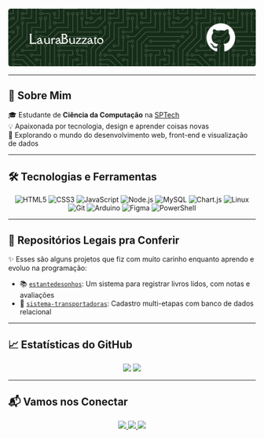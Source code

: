 <!-- Banner -->
<p align="center">
  <img src="github-header-image.png" alt="Banner" />
</p>

---

## 🧠 Sobre Mim

🎓 Estudante de **Ciência da Computação** na [SPTech](https://www.sptech.school/)  
💡 Apaixonada por tecnologia, design e aprender coisas novas  
🚀 Explorando o mundo do desenvolvimento web, front-end e visualização de dados  

---

## 🛠️ Tecnologias e Ferramentas

<div align="center">
  <img src="https://profilinator.rishav.dev/skills-assets/html5-original-wordmark.svg" alt="HTML5" height="62" />
  <img src="https://profilinator.rishav.dev/skills-assets/css3-original-wordmark.svg" alt="CSS3" height="62" />
  <img src="https://profilinator.rishav.dev/skills-assets/javascript-original.svg" alt="JavaScript" height="50" />
  <img src="https://profilinator.rishav.dev/skills-assets/nodejs-original-wordmark.svg" alt="Node.js" height="50" />
  <img src="https://profilinator.rishav.dev/skills-assets/mysql-original-wordmark.svg" alt="MySQL" height="50" />
  <img src="https://profilinator.rishav.dev/skills-assets/logo-title.svg" alt="Chart.js" height="50" />
  <img src="https://profilinator.rishav.dev/skills-assets/linux-original.svg" alt="Linux" height="50" />
  <img src="https://profilinator.rishav.dev/skills-assets/git-scm-icon.svg" alt="Git" height="50" />
  <img src="https://profilinator.rishav.dev/skills-assets/arduino.png" alt="Arduino" height="50" />
  <img src="https://profilinator.rishav.dev/skills-assets/figma-icon.svg" alt="Figma" height="50" />
  <img src="https://profilinator.rishav.dev/skills-assets/powershell.png" alt="PowerShell" height="50" />
</div>

---

## 📁 Repositórios Legais pra Conferir

✨ Esses são alguns projetos que fiz com muito carinho enquanto aprendo e evoluo na programação:

- 📚 [`estantedesonhos`](https://github.com/LauraBuzzato/Projeto_Individual2025-1): Um sistema para registrar livros lidos, com notas e avaliações  
- 🚚 [`sistema-transportadoras`](https://github.com/LauraBuzzato/Projeto_PI_Grupo09): Cadastro multi-etapas com banco de dados relacional

---

## 📈 Estatísticas do GitHub

<p align="center">
  <img height="180em" src="https://github-readme-stats.vercel.app/api?username=LauraBuzzato&show_icons=true&theme=radical&hide=contribs,prs" />
  <img height="180em" src="https://github-readme-stats.vercel.app/api/top-langs/?username=LauraBuzzato&layout=donut&theme=radical" />
</p>

---

## 📬 Vamos nos Conectar

<p align="center">
  <a href="https://www.linkedin.com/in/laura-belinello-buzzato-502234182/" target="_blank">
    <img src="https://img.shields.io/badge/LinkedIn-0077B5?style=for-the-badge&logo=linkedin&logoColor=white"/>
  </a>
  <a href="mailto:laurabelinello@gmail.com">
    <img src="https://img.shields.io/badge/Email-EA4335?style=for-the-badge&logo=gmail&logoColor=white"/>
  </a>
  <a href="https://www.instagram.com/laurabelinello/" target="_blank">
    <img src="https://img.shields.io/badge/Instagram-E4405F?style=for-the-badge&logo=instagram&logoColor=white"/>
  </a>
</p>


